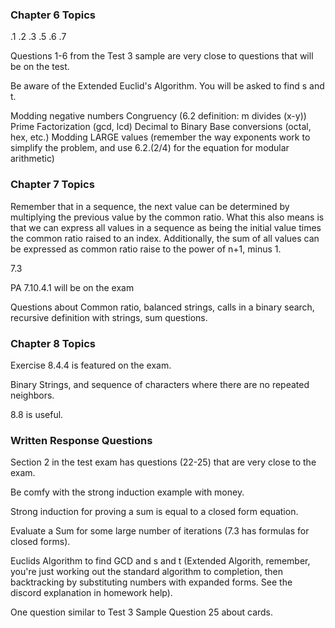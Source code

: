 ### Chapter 6 Topics

.1
.2
.3
.5
.6
.7

Questions 1-6 from the Test 3 sample are very close to questions that will be on the test.

Be aware of the Extended Euclid's Algorithm. You will be asked to find s and t.

Modding negative numbers
Congruency (6.2 definition: m divides (x-y))
Prime Factorization (gcd, lcd)
Decimal to Binary
Base conversions (octal, hex, etc.)
Modding LARGE values (remember the way exponents work to simplify the problem, and use 6.2.(2/4) for the equation for modular arithmetic)
### Chapter 7 Topics

Remember that in a sequence, the next value can be determined by multiplying the previous value by the common ratio. What this also means is that we can express all values in a sequence as being the initial value times the common ratio raised to an index. Additionally, the sum of all values can be expressed as common ratio raise to the power of n+1, minus 1.

7.3

PA 7.10.4.1 will be on the exam

Questions about Common ratio, balanced strings, calls in a binary search, recursive definition with strings, sum questions.
### Chapter 8 Topics

Exercise 8.4.4 is featured on the exam.

Binary Strings, and sequence of characters where there are no repeated neighbors.

8.8 is useful.

### Written Response Questions

Section 2 in the test exam has questions (22-25) that are very close to the exam. 

Be comfy with the strong induction example with money. 

Strong induction for proving a sum is equal to a closed form equation. 

Evaluate a Sum for some large number of iterations (7.3 has formulas for closed forms). 

Euclids Algorithm to find GCD and s and t (Extended Algorith, remember, you're just working out the standard algorithm to completion, then backtracking by substituting numbers with expanded forms. See the discord explanation in homework help). 

One question similar to Test 3 Sample Question 25 about cards. 